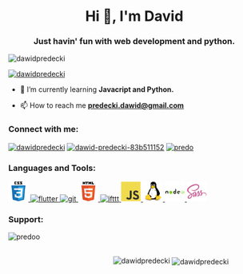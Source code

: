 <h1 align="center">Hi 👋, I'm David</h1>
<h3 align="center">Just havin' fun with web development and python.</h3>

<p align="left"> <img src="https://komarev.com/ghpvc/?username=dawidpredecki&label=Profile%20views&color=0e75b6&style=flat" alt="dawidpredecki" /> </p>

<p align="left"> <a href="https://twitter.com/dawidpredecki" target="blank"><img src="https://img.shields.io/twitter/follow/dawidpredecki?logo=twitter&style=for-the-badge" alt="dawidpredecki" /></a> </p>

- 🌱 I’m currently learning **Javacript and Python.**

- 📫 How to reach me **predecki.dawid@gmail.com**

<h3 align="left">Connect with me:</h3>
<p align="left">
<a href="https://twitter.com/dawidpredecki" target="blank"><img align="center" src="https://raw.githubusercontent.com/rahuldkjain/github-profile-readme-generator/master/src/images/icons/Social/twitter.svg" alt="dawidpredecki" height="30" width="40" /></a>
<a href="https://linkedin.com/in/dawid-predecki-83b511152" target="blank"><img align="center" src="https://raw.githubusercontent.com/rahuldkjain/github-profile-readme-generator/master/src/images/icons/Social/linked-in-alt.svg" alt="dawid-predecki-83b511152" height="30" width="40" /></a>
<a href="https://www.youtube.com/c/predo" target="blank"><img align="center" src="https://raw.githubusercontent.com/rahuldkjain/github-profile-readme-generator/master/src/images/icons/Social/youtube.svg" alt="predo" height="30" width="40" /></a>
</p>

<h3 align="left">Languages and Tools:</h3>
<p align="left"> <a href="https://www.w3schools.com/css/" target="_blank" rel="noreferrer"> <img src="https://raw.githubusercontent.com/devicons/devicon/master/icons/css3/css3-original-wordmark.svg" alt="css3" width="40" height="40"/> </a> <a href="https://flutter.dev" target="_blank" rel="noreferrer"> <img src="https://www.vectorlogo.zone/logos/flutterio/flutterio-icon.svg" alt="flutter" width="40" height="40"/> </a> <a href="https://git-scm.com/" target="_blank" rel="noreferrer"> <img src="https://www.vectorlogo.zone/logos/git-scm/git-scm-icon.svg" alt="git" width="40" height="40"/> </a> <a href="https://www.w3.org/html/" target="_blank" rel="noreferrer"> <img src="https://raw.githubusercontent.com/devicons/devicon/master/icons/html5/html5-original-wordmark.svg" alt="html5" width="40" height="40"/> </a> <a href="https://ifttt.com/" target="_blank" rel="noreferrer"> <img src="https://www.vectorlogo.zone/logos/ifttt/ifttt-ar21.svg" alt="ifttt" width="40" height="40"/> </a> <a href="https://developer.mozilla.org/en-US/docs/Web/JavaScript" target="_blank" rel="noreferrer"> <img src="https://raw.githubusercontent.com/devicons/devicon/master/icons/javascript/javascript-original.svg" alt="javascript" width="40" height="40"/> </a> <a href="https://www.linux.org/" target="_blank" rel="noreferrer"> <img src="https://raw.githubusercontent.com/devicons/devicon/master/icons/linux/linux-original.svg" alt="linux" width="40" height="40"/> </a> <a href="https://nodejs.org" target="_blank" rel="noreferrer"> <img src="https://raw.githubusercontent.com/devicons/devicon/master/icons/nodejs/nodejs-original-wordmark.svg" alt="nodejs" width="40" height="40"/> </a> <a href="https://sass-lang.com" target="_blank" rel="noreferrer"> <img src="https://raw.githubusercontent.com/devicons/devicon/master/icons/sass/sass-original.svg" alt="sass" width="40" height="40"/> </a> </p>


<h3 align="left">Support:</h3>
<p><a href="https://www.buymeacoffee.com/predoo"> <img align="left" src="https://cdn.buymeacoffee.com/buttons/v2/default-yellow.png" height="50" width="210" alt="predoo" /></a></p><br><br>


<p><img align="left" src="https://github-readme-stats.vercel.app/api/top-langs?username=dawidpredecki&show_icons=true&locale=en&layout=compact" alt="dawidpredecki" /></p>

<p>&nbsp;<img align="center" src="https://github-readme-stats.vercel.app/api?username=dawidpredecki&show_icons=true&locale=en" alt="dawidpredecki" /></p>

